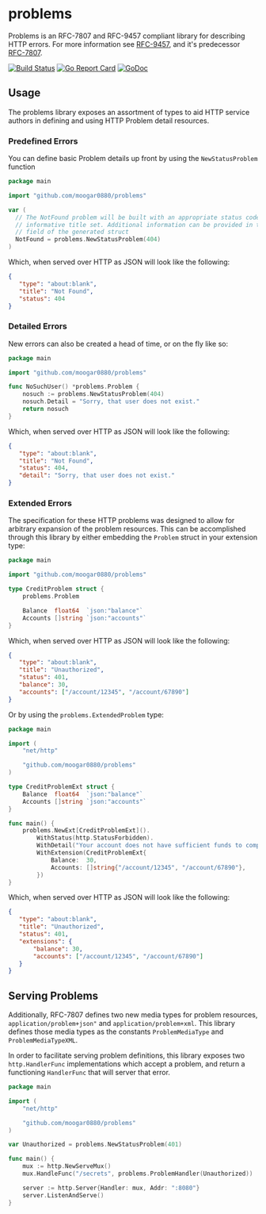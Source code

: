 # problems
Problems is an RFC-7807 and RFC-9457 compliant library for describing HTTP 
errors. For more information see [RFC-9457](https://tools.ietf.org/html/rfc9457), 
and it's predecessor [RFC-7807](https://tools.ietf.org/html/rfc7807).

[![Build Status](https://travis-ci.org/moogar0880/problems.svg?branch=master)](https://travis-ci.org/moogar0880/problems)
[![Go Report Card](https://goreportcard.com/badge/github.com/moogar0880/problems)](https://goreportcard.com/report/github.com/moogar0880/problems)
[![GoDoc](https://godoc.org/github.com/moogar0880/problems?status.svg)](https://godoc.org/github.com/moogar0880/problems)

## Usage
The problems library exposes an assortment of types to aid HTTP service authors
in defining and using HTTP Problem detail resources.

### Predefined Errors
You can define basic Problem details up front by using the `NewStatusProblem`
function

```go
package main

import "github.com/moogar0880/problems"

var (
  // The NotFound problem will be built with an appropriate status code and
  // informative title set. Additional information can be provided in the Detail
  // field of the generated struct
  NotFound = problems.NewStatusProblem(404)
)
```

Which, when served over HTTP as JSON will look like the following:

```json
{
   "type": "about:blank",
   "title": "Not Found",
   "status": 404
}
```

### Detailed Errors
New errors can also be created a head of time, or on the fly like so:

```go
package main

import "github.com/moogar0880/problems"

func NoSuchUser() *problems.Problem {
	nosuch := problems.NewStatusProblem(404)
	nosuch.Detail = "Sorry, that user does not exist."
	return nosuch
}
```

Which, when served over HTTP as JSON will look like the following:

```json
{
   "type": "about:blank",
   "title": "Not Found",
   "status": 404,
   "detail": "Sorry, that user does not exist."
}
```

### Extended Errors
The specification for these HTTP problems was designed to allow for arbitrary
expansion of the problem resources. This can be accomplished through this
library by either embedding the `Problem` struct in your extension type:

```go
package main

import "github.com/moogar0880/problems"

type CreditProblem struct {
	problems.Problem

    Balance  float64  `json:"balance"`
    Accounts []string `json:"accounts"`
}
```

Which, when served over HTTP as JSON will look like the following:

```json
{
   "type": "about:blank",
   "title": "Unauthorized",
   "status": 401,
   "balance": 30,
   "accounts": ["/account/12345", "/account/67890"]
}
```

Or by using the `problems.ExtendedProblem` type:

```go
package main

import (
	"net/http"

	"github.com/moogar0880/problems"
)

type CreditProblemExt struct {
	Balance  float64  `json:"balance"`
	Accounts []string `json:"accounts"`
}

func main() {
	problems.NewExt[CreditProblemExt]().
		WithStatus(http.StatusForbidden).
		WithDetail("Your account does not have sufficient funds to complete this transaction").
		WithExtension(CreditProblemExt{
            Balance:  30,
            Accounts: []string{"/account/12345", "/account/67890"},
	    })
}
```

Which, when served over HTTP as JSON will look like the following:

```json
{
   "type": "about:blank",
   "title": "Unauthorized",
   "status": 401, 
   "extensions": {
	   "balance": 30,
	   "accounts": ["/account/12345", "/account/67890"]    
   }
}
```

## Serving Problems
Additionally, RFC-7807 defines two new media types for problem resources,
`application/problem+json"` and `application/problem+xml`. This library defines
those media types as the constants `ProblemMediaType` and
`ProblemMediaTypeXML`.

In order to facilitate serving problem definitions, this library exposes two
`http.HandlerFunc` implementations which accept a problem, and return a
functioning `HandlerFunc` that will server that error.

```go
package main

import (
	"net/http"

    "github.com/moogar0880/problems"
)

var Unauthorized = problems.NewStatusProblem(401)

func main() {
	mux := http.NewServeMux()
	mux.HandleFunc("/secrets", problems.ProblemHandler(Unauthorized))

	server := http.Server{Handler: mux, Addr: ":8080"}
	server.ListenAndServe()
}
```
